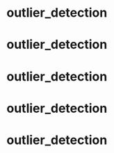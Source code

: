# outlier_detection
# outlier_detection
# outlier_detection
# outlier_detection
# outlier_detection
